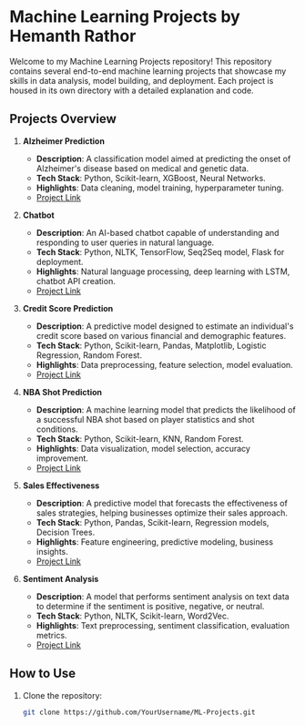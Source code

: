 # Machine Learning Projects by Hemanth Rathor

Welcome to my Machine Learning Projects repository! This repository contains several end-to-end machine learning projects that showcase my skills in data analysis, model building, and deployment. Each project is housed in its own directory with a detailed explanation and code.

## Projects Overview

1. **Alzheimer Prediction**
   - **Description**: A classification model aimed at predicting the onset of Alzheimer's disease based on medical and genetic data.
   - **Tech Stack**: Python, Scikit-learn, XGBoost, Neural Networks.
   - **Highlights**: Data cleaning, model training, hyperparameter tuning.
   - [Project Link](https://github.com/hr-rathor/My_Projects__/blob/main/Alzheimer_Prediction.ipynb)

2. **Chatbot**
   - **Description**: An AI-based chatbot capable of understanding and responding to user queries in natural language.
   - **Tech Stack**: Python, NLTK, TensorFlow, Seq2Seq model, Flask for deployment.
   - **Highlights**: Natural language processing, deep learning with LSTM, chatbot API creation.
   - [Project Link](https://github.com/hr-rathor/My_Projects__/blob/main/Rag%20LLM.ipynb)

3. **Credit Score Prediction**
   - **Description**: A predictive model designed to estimate an individual's credit score based on various financial and demographic features.
   - **Tech Stack**: Python, Scikit-learn, Pandas, Matplotlib, Logistic Regression, Random Forest.
   - **Highlights**: Data preprocessing, feature selection, model evaluation.
   - [Project Link]()

4. **NBA Shot Prediction**
   - **Description**: A machine learning model that predicts the likelihood of a successful NBA shot based on player statistics and shot conditions.
   - **Tech Stack**: Python, Scikit-learn, KNN, Random Forest.
   - **Highlights**: Data visualization, model selection, accuracy improvement.
   - [Project Link](https://github.com/hr-rathor/My_Projects__/blob/main/NBA_FINAL%20(2).ipynb)

5. **Sales Effectiveness**
   - **Description**: A predictive model that forecasts the effectiveness of sales strategies, helping businesses optimize their sales approach.
   - **Tech Stack**: Python, Pandas, Scikit-learn, Regression models, Decision Trees.
   - **Highlights**: Feature engineering, predictive modeling, business insights.
   - [Project Link](https://github.com/hr-rathor/My_Projects__/blob/main/Sales%20Efectiveness%20(1).ipynb)

6. **Sentiment Analysis**
   - **Description**: A model that performs sentiment analysis on text data to determine if the sentiment is positive, negative, or neutral.
   - **Tech Stack**: Python, NLTK, Scikit-learn, Word2Vec.
   - **Highlights**: Text preprocessing, sentiment classification, evaluation metrics.
   - [Project Link](https://github.com/hr-rathor/My_Projects__/blob/main/Sentimental.ipynb)

## How to Use

1. Clone the repository:
   ```bash
   git clone https://github.com/YourUsername/ML-Projects.git
